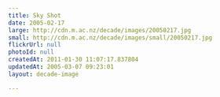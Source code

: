 ```yaml
---
title: Sky Shot
date: 2005-02-17
large: http://cdn.m.ac.nz/decade/images/20050217.jpg
small: http://cdn.m.ac.nz/decade/images/small/20050217.jpg
flickrUrl: null
photoId: null
createdAt: 2011-01-30 11:07:17.837804
updatedAt: 2005-03-07 09:23:01
layout: decade-image

---
```


